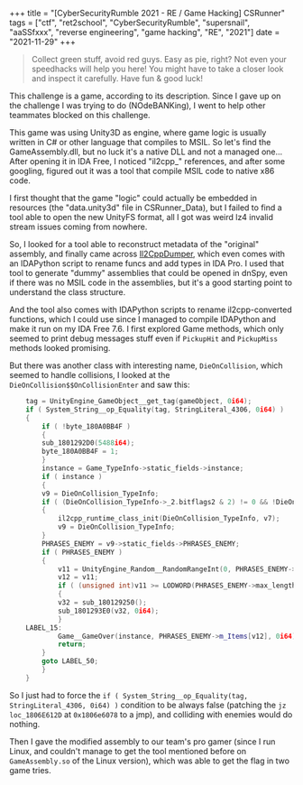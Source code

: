 +++
title = "[CyberSecurityRumble 2021 - RE / Game Hacking] CSRunner"
tags = ["ctf", "ret2school", "CyberSecurityRumble", "supersnail", "aaSSfxxx", "reverse engineering", "game hacking", "RE", "2021"]
date = "2021-11-29"
+++                                                                             

> Collect green stuff, avoid red guys. Easy as pie, right? Not even your speedhacks will help you here! You might have to take a closer look and inspect it carefully. Have fun & good luck!

This challenge is a game, according to its description. Since I gave up on the challenge I was trying to do (NOdeBANKing), I went to help other teammates blocked on this challenge.

This game was using Unity3D as engine, where game logic is usually written in C# or other language that compiles to MSIL. So let's find the GameAssembly.dll, but no luck it's a native DLL and not a managed one... After opening it in IDA Free, I noticed "il2cpp_" references, and after some googling, figured out it was a tool that compile MSIL code to native x86 code.

I first thought that the game "logic" could actually be embedded in resources (the "data.unity3d" file in CSRunner_Data), but I failed to find a tool able to open the new UnityFS format, all I got was weird lz4 invalid stream issues coming from nowhere.

So, I looked for a tool able to reconstruct metadata of the "original" assembly, and finally came across [Il2CppDumper](https://github.com/Perfare/Il2CppDumper), which even comes with an IDAPython script to rename funcs and add types in IDA Pro. I used that tool to generate "dummy" assemblies that could be opened in dnSpy, even if there was no MSIL code in the assemblies, but it's a good starting point to understand the class structure.

And the tool also comes with IDAPython scripts to rename il2cpp-converted functions, which I could use since I managed to compile IDAPython and make it run on my IDA Free 7.6. I first explored Game methods, which only seemed to print debug messages stuff even if `PickupHit` and `PickupMiss` methods looked promising.

But there was another class with interesting name, `DieOnCollision`, which seemed to handle collisions, I looked at the `DieOnCollision$$OnCollisionEnter` and saw this:

```cpp
    tag = UnityEngine_GameObject__get_tag(gameObject, 0i64);
    if ( System_String__op_Equality(tag, StringLiteral_4306, 0i64) )
    {
        if ( !byte_180A0BB4F )
        {
        sub_1801292D0(5488i64);
        byte_180A0BB4F = 1;
        }
        instance = Game_TypeInfo->static_fields->instance;
        if ( instance )
        {
        v9 = DieOnCollision_TypeInfo;
        if ( (DieOnCollision_TypeInfo->_2.bitflags2 & 2) != 0 && !DieOnCollision_TypeInfo->_2.cctor_finished )
        {
            il2cpp_runtime_class_init(DieOnCollision_TypeInfo, v7);
            v9 = DieOnCollision_TypeInfo;
        }
        PHRASES_ENEMY = v9->static_fields->PHRASES_ENEMY;
        if ( PHRASES_ENEMY )
        {
            v11 = UnityEngine_Random__RandomRangeInt(0, PHRASES_ENEMY->max_length, 0i64);
            v12 = v11;
            if ( (unsigned int)v11 >= LODWORD(PHRASES_ENEMY->max_length) )
            {
            v32 = sub_180129250();
            sub_1801293E0(v32, 0i64);
            }
    LABEL_15:
            Game__GameOver(instance, PHRASES_ENEMY->m_Items[v12], 0i64);
            return;
        }
        goto LABEL_50;
        }
    }
```

So I just had to force the `if ( System_String__op_Equality(tag, StringLiteral_4306, 0i64) )` condition to be always false (patching the `jz      loc_1806E612D` at `0x1806e6078` to a jmp), and colliding with enemies would do nothing.

Then I gave the modified assembly to our team's pro gamer (since I run Linux, and couldn't manage to get the tool mentioned before on `GameAssembly.so` of the Linux version), which was able to get the flag in two game tries.
